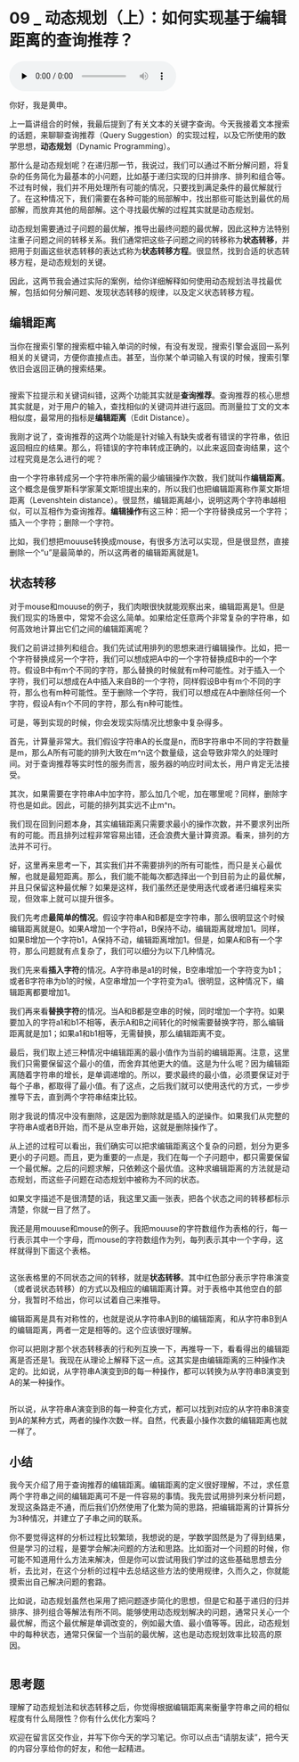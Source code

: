 # 09 _ 动态规划（上）：如何实现基于编辑距离的查询推荐？

<audio id="audio" title="09 | 动态规划（上）：如何实现基于编辑距离的查询推荐？" controls="" preload="none"><source id="mp3" src="https://static001.geekbang.org/resource/audio/ec/4e/ecd834442a14187012faa23330ba484e.mp3"></audio>

你好，我是黄申。

上一篇讲组合的时候，我最后提到了有关文本的关键字查询。今天我接着文本搜索的话题，来聊聊查询推荐（Query Suggestion）的实现过程，以及它所使用的数学思想，**动态规划**（Dynamic Programming）。

那什么是动态规划呢？在递归那一节，我说过，我们可以通过不断分解问题，将复杂的任务简化为最基本的小问题，比如基于递归实现的归并排序、排列和组合等。不过有时候，我们并不用处理所有可能的情况，只要找到满足条件的最优解就行了。在这种情况下，我们需要在各种可能的局部解中，找出那些可能达到最优的局部解，而放弃其他的局部解。这个寻找最优解的过程其实就是动态规划。

动态规划需要通过子问题的最优解，推导出最终问题的最优解，因此这种方法特别注重子问题之间的转移关系。我们通常把这些子问题之间的转移称为**状态转移**，并把用于刻画这些状态转移的表达式称为**状态转移方程**。很显然，找到合适的状态转移方程，是动态规划的关键。

因此，这两节我会通过实际的案例，给你详细解释如何使用动态规划法寻找最优解，包括如何分解问题、发现状态转移的规律，以及定义状态转移方程。

## 编辑距离

当你在搜索引擎的搜索框中输入单词的时候，有没有发现，搜索引擎会返回一系列相关的关键词，方便你直接点击。甚至，当你某个单词输入有误的时候，搜索引擎依旧会返回正确的搜索结果。

<img src="https://static001.geekbang.org/resource/image/1c/eb/1c337d39b48ef544ef811c926c70fbeb.png" alt="">

搜索下拉提示和关键词纠错，这两个功能其实就是**查询推荐**。查询推荐的核心思想其实就是，对于用户的输入，查找相似的关键词并进行返回。而测量拉丁文的文本相似度，最常用的指标是**编辑距离**（Edit Distance）。

我刚才说了，查询推荐的这两个功能是针对输入有缺失或者有错误的字符串，依旧返回相应的结果。那么，将错误的字符串转成正确的，以此来返回查询结果，这个过程究竟是怎么进行的呢？

由一个字符串转成另一个字符串所需的最少编辑操作次数，我们就叫作**编辑距离**。这个概念是俄罗斯科学家莱文斯坦提出来的，所以我们也把编辑距离称作莱文斯坦距离（Levenshtein distance）。很显然，编辑距离越小，说明这两个字符串越相似，可以互相作为查询推荐。**编辑操作**有这三种：把一个字符替换成另一个字符；插入一个字符；删除一个字符。

比如，我们想把mouuse转换成mouse，有很多方法可以实现，但是很显然，直接删除一个“u”是最简单的，所以这两者的编辑距离就是1。

## 状态转移

对于mouse和mouuse的例子，我们肉眼很快就能观察出来，编辑距离是1。但是我们现实的场景中，常常不会这么简单。如果给定任意两个非常复杂的字符串，如何高效地计算出它们之间的编辑距离呢？

我们之前讲过排列和组合。我们先试试用排列的思想来进行编辑操作。比如，把一个字符替换成另一个字符，我们可以想成把A中的一个字符替换成B中的一个字符。假设B中有m个不同的字符，那么替换的时候就有m种可能性。对于插入一个字符，我们可以想成在A中插入来自B的一个字符，同样假设B中有m个不同的字符，那么也有m种可能性。至于删除一个字符，我们可以想成在A中删除任何一个字符，假设A有n个不同的字符，那么有n种可能性。

可是，等到实现的时候，你会发现实际情况比想象中复杂得多。

首先，计算量非常大。我们假设字符串A的长度是n，而B字符串中不同的字符数量是m，那么A所有可能的排列大致在m^n这个数量级，这会导致非常久的处理时间。对于查询推荐等实时性的服务而言，服务器的响应时间太长，用户肯定无法接受。

其次，如果需要在字符串A中加字符，那么加几个呢，加在哪里呢？同样，删除字符也是如此。因此，可能的排列其实远不止m^n。

我们现在回到问题本身，其实编辑距离只需要求最小的操作次数，并不要求列出所有的可能。而且排列过程非常容易出错，还会浪费大量计算资源。看来，排列的方法并不可行。

好，这里再来思考一下，其实我们并不需要排列的所有可能性，而只是关心最优解，也就是最短距离。那么，我们能不能每次都选择出一个到目前为止的最优解，并且只保留这种最优解？如果是这样，我们虽然还是使用迭代或者递归编程来实现，但效率上就可以提升很多。

我们先考虑**最简单的情况**。假设字符串A和B都是空字符串，那么很明显这个时候编辑距离就是0。如果A增加一个字符a1，B保持不动，编辑距离就增加1。同样，如果B增加一个字符b1，A保持不动，编辑距离增加1。但是，如果A和B有一个字符，那么问题就有点复杂了，我们可以细分为以下几种情况。

我们先来看**插入字符**的情况。A字符串是a1的时候，B空串增加一个字符变为b1；或者B字符串为b1的时候，A空串增加一个字符变为a1。很明显，这种情况下，编辑距离都要增加1。

我们再来看**替换字符**的情况。当A和B都是空串的时候，同时增加一个字符。如果要加入的字符a1和b1不相等，表示A和B之间转化的时候需要替换字符，那么编辑距离就是加1；如果a1和b1相等，无需替换，那么编辑距离不变。

最后，我们取上述三种情况中编辑距离的最小值作为当前的编辑距离。注意，这里我们只需要保留这个最小的值，而舍弃其他更大的值。这是为什么呢？因为编辑距离随着字符串的增长，是单调递增的。所以，要求最终的最小值，必须要保证对于每个子串，都取得了最小值。有了这点，之后我们就可以使用迭代的方式，一步步推导下去，直到两个字符串结束比较。

刚才我说的情况中没有删除，这是因为删除就是插入的逆操作。如果我们从完整的字符串A或者B开始，而不是从空串开始，这就是删除操作了。

从上述的过程可以看出，我们确实可以把求编辑距离这个复杂的问题，划分为更多更小的子问题。而且，更为重要的一点是，我们在每一个子问题中，都只需要保留一个最优解。之后的问题求解，只依赖这个最优值。这种求编辑距离的方法就是动态规划，而这些子问题在动态规划中被称为不同的状态。

如果文字描述不是很清楚的话，我这里又画一张表，把各个状态之间的转移都标示清楚，你就一目了然了。

我还是用mouuse和mouse的例子。我把mouuse的字符数组作为表格的行，每一行表示其中一个字母，而mouse的字符数组作为列，每列表示其中一个字母，这样就得到下面这个表格。

<img src="https://static001.geekbang.org/resource/image/3f/cd/3f696455617c8a0da422df3cdb64d0cd.png" alt="">

这张表格里的不同状态之间的转移，就是**状态转移**。其中红色部分表示字符串演变（或者说状态转移）的方式以及相应的编辑距离计算。对于表格中其他空白的部分，我暂时不给出，你可以试着自己来推导。

编辑距离是具有对称性的，也就是说从字符串A到B的编辑距离，和从字符串B到A的编辑距离，两者一定是相等的。这个应该很好理解。

你可以把刚才那个状态转移表的行和列互换一下，再推导一下，看看得出的编辑距离是否还是1。我现在从理论上解释下这一点。这其实是由编辑距离的三种操作决定的。比如说，从字符串A演变到B的每一种操作，都可以转换为从字符串B演变到A的某一种操作。

<img src="https://static001.geekbang.org/resource/image/18/e8/1824ca86219e0f05591aa48fe7f6dee8.jpg" alt="">

所以说，从字符串A演变到B的每一种变化方式，都可以找到对应的从字符串B演变到A的某种方式，两者的操作次数一样。自然，代表最小操作次数的编辑距离也就一样了。

## 小结

我今天介绍了用于查询推荐的编辑距离。编辑距离的定义很好理解，不过，求任意两个字符串之间的编辑距离可不是一件容易的事情。我先尝试用排列来分析问题，发现这条路走不通，而后我们仍然使用了化繁为简的思路，把编辑距离的计算拆分为3种情况，并建立了子串之间的联系。

你不要觉得这样的分析过程比较繁琐，我想说的是，学数学固然是为了得到结果，但是学习的过程，是要学会解决问题的方法和思路。比如面对一个问题的时候，你可能不知道用什么方法来解决，但是你可以尝试用我们学过的这些基础思想去分析，去比对，在这个分析的过程中去总结这些方法的使用规律，久而久之，你就能摸索出自己解决问题的套路。

比如说，动态规划虽然也采用了把问题逐步简化的思想，但是它和基于递归的归并排序、排列组合等解法有所不同。能够使用动态规划解决的问题，通常只关心一个最优解，而这个最优解是单调改变的，例如最大值、最小值等等。因此，动态规划中的每种状态，通常只保留一个当前的最优解，这也是动态规划效率比较高的原因。

<img src="https://static001.geekbang.org/resource/image/f3/94/f37da4a1ef98494dea70016b90922594.jpg" alt="">

## 思考题

理解了动态规划法和状态转移之后，你觉得根据编辑距离来衡量字符串之间的相似程度有什么局限性？你有什么优化方案吗？

欢迎在留言区交作业，并写下你今天的学习笔记。你可以点击“请朋友读”，把今天的内容分享给你的好友，和他一起精进。


